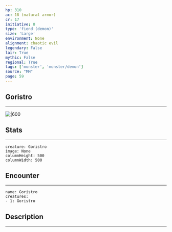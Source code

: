 ```yaml
---
hp: 310
ac: 18 (natural armor)
cr: 17
initiative: 0
type: 'fiend (demon)'    
size: 'Large'
environment: None
alignment: chaotic evil
legendary: False
lair: True
mythic: False
regional: True
tags: ['monster', 'monster/demon']
source: "MM"
page: 59
---
```


## Goristro
---

![|600](D:/Program%20Files/5e.tools/img/bestiary/MM/Goristro.jpg)

## Stats
---

```statblock
creature: Goristro
image: None
columnHeight: 500
columnWidth: 500
```

## Encounter
---

```encounter-table
name: Goristro
creatures:
- 1: Goristro
```

## Description
---




